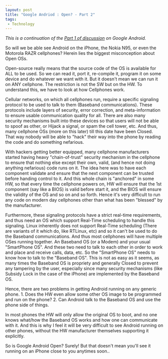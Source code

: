 ```yaml
---
layout: post
title: "Google Andriod : Open? - Part 2"
tags:
 - Technology
---
```


_This is a continuation of the [Part 1 of discussion][0] on Google Android._

So will we be able see Android on the iPhone, the Nokia N95, or even the Motorola RAZR cellphones? Herein lies the biggest misconception about Open OSs.

Open-source really means that the source code of the OS is available for ALL to be used. So we can read it, port it, re-compile it, program it on some device and do whatever we want with it. But it doesn't mean we can run it on ANY cellphone. The restriction is not the SW but on the HW. To understand this, we have to look at how Cellphones work.

Cellular networks, on which all cellphones run, require a specific signaling protocol to be used to talk to them (Baseband communications). These protocols include layers of security, error correction, and meta-information to ensure usable communication quality for all. There are also many security mechanisms built into these devices so that users will not be able to spoof as other, or Hijack a signal, or spam the cell tower, etc. And thus, many cellphone OSs (more on this later) till this date have been Closed. That way nobody will be able to "hack" their way into the phone by reading the code and do something nefarious.

With hackers getting better equipped, many cellphone manufacturers started having heavy "chain-of-trust" security mechanism in the cellphone to ensure that nothing else except their own, valid, (and hence not doing anything nefarious) code runs on it. The idea here was to have each component validate and ensure that the next component can be trusted before handing control to it. And this whole chain is "anchored" in some HW, so that every time the cellphone powers on, HW will ensure that the 1st component (say like a BIOS) is valid before start it, and the BIOS will ensure the validity of the OS and so on and so forth. Hence it's very difficult to run any code on modern day cellphones other than what has been "blessed" by the manufacturer.

Furthermore, these signaling protocols have a strict real-time requirements, and thus need an OS which support Real-Time scheduling to handle this signaling. Linux inherently does not support Real-Time scheduling (There are variants of it which do, like RTLinux, etc) and so it can't be used to do the Baseband communications. And thus most cellphones will have multiple OSes running together. An Baseband OS (or a Modem) and your usual "SmartPhone OS". And these two need to talk to each other in order to work and place and receive calls, data, etc. So the "SmartPhone OS" needs to know how to talk to the "Baseband OS". This is not as easy as it seems, as many times the Baseband OS is propriety and generally Closed to prevent any tampering by the user, especially since many security mechanisms (like Subsidy Lock in the case of the iPhone) are implemented by the Baseband OS.

Hence, there are two problems in getting Android running on any generic phone. 1. Does the HW even allow some other OS image to be programmed and run on the phone? 2. Can Android talk to the Baseband OS and use the phone side of things.

In most phones the HW will only allow the original OS to boot, and no one knows what/how the Baseband OS works and how one can communicate with it. And this is why I feel it will be very difficult to see Android running on other phones, without the HW manufacturer themselves supporting it explicitly.

So is Google Android Open? Surely! But that doesn't mean you'll see it running on an iPhone close to you anytimes soon..


[0]: http://chinpen.net/blog/google-andriod-open-part-1
